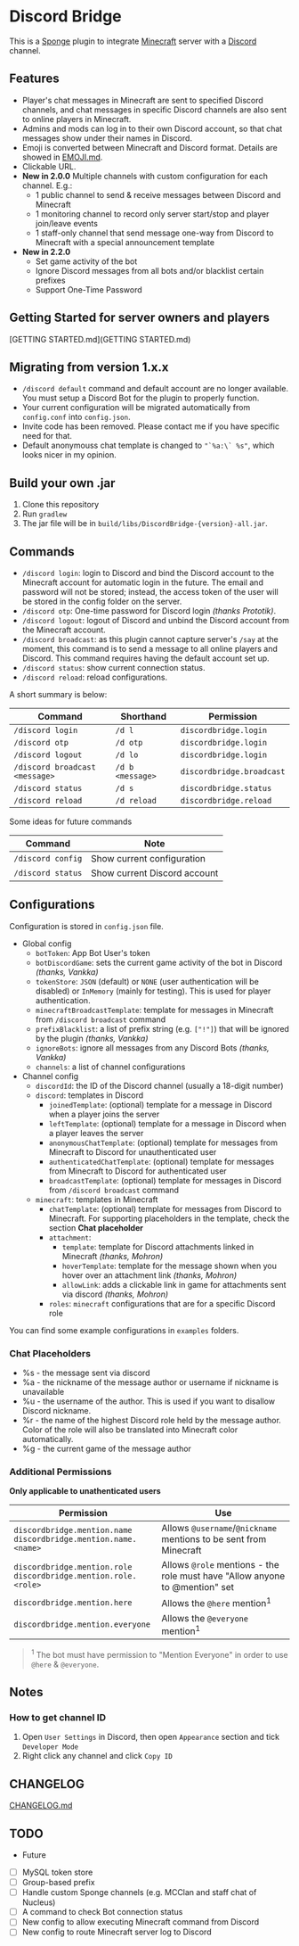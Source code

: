 # Discord Bridge
This is a [Sponge](http://spongepowered.com) plugin to integrate [Minecraft](https://minecraft.net) server with a [Discord](https://discordapp.com) channel. 

## Features

- Player's chat messages in Minecraft are sent to specified Discord channels, and chat messages in specific Discord channels are also sent to online players in Minecraft.
- Admins and mods can log in to their own Discord account, so that chat messages show under their names in Discord.
- Emoji is converted between Minecraft and Discord format. Details are showed in [EMOJI.md](EMOJI.md).
- Clickable URL.
- **New in 2.0.0** Multiple channels with custom configuration for each channel. E.g.:
  - 1 public channel to send & receive messages between Discord and Minecraft
  - 1 monitoring channel to record only server start/stop and player join/leave events
  - 1 staff-only channel that send message one-way from Discord to Minecraft with a special announcement template
- **New in 2.2.0**
  - Set game activity of the bot
  - Ignore Discord messages from all bots and/or blacklist certain prefixes
  - Support One-Time Password

## Getting Started for server owners and players

[GETTING STARTED.md](GETTING STARTED.md)

## Migrating from version 1.x.x
- `/discord default` command and default account are no longer available. You must setup a Discord Bot for the plugin to properly function.
- Your current configuration will be migrated automatically from `config.conf` into `config.json`.
- Invite code has been removed. Please contact me if you have specific need for that.
- Default anonymouss chat template is changed to ```"`%a:\` %s"```, which looks nicer in my opinion.

## Build your own .jar

1. Clone this repository
1. Run `gradlew`
1. The jar file will be in `build/libs/DiscordBridge-{version}-all.jar`.

## Commands

- `/discord login`: login to Discord and bind the Discord account to the Minecraft account for automatic login in the future. The email and password will not be stored; instead, the access token of the user will be stored in the config folder on the server.
- `/discord otp`: One-time password for Discord login _(thanks Prototik)_.
- `/discord logout`: logout of Discord and unbind the Discord account from the Minecraft account. 
- `/discord broadcast`: as this plugin cannot capture server's `/say` at the moment, this command is to send a message to all online players and Discord. This command requires having the default account set up.
- `/discord status`: show current connection status.
- `/discord reload`: reload configurations.

A short summary is below:

| Command | Shorthand | Permission |
|---------|-----------|------------|
| `/discord login` | `/d l` | `discordbridge.login` |
| `/discord otp` | `/d otp` | `discordbridge.login` |
| `/discord logout` | `/d lo` | `discordbridge.login` |
| `/discord broadcast <message>` | `/d b <message>` | `discordbridge.broadcast` |
| `/discord status` | `/d s` | `discordbridge.status` |
| `/discord reload` | `/d reload` | `discordbridge.reload` |

Some ideas for future commands

| Command | Note |
|---------|------|
| `/discord config` | Show current configuration |
| `/discord status` | Show current Discord account |

## Configurations

Configuration is stored in `config.json` file. 

- Global config
  - `botToken`: App Bot User's token
  - `botDiscordGame`: sets the current game activity of the bot in Discord _(thanks, Vankka)_
  - `tokenStore`: `JSON` (default) or `NONE` (user authentication will be disabled) or `InMemory` (mainly for testing). This is used for player authentication.
  - `minecraftBroadcastTemplate`: template for messages in Minecraft from `/discord broadcast` command
  - `prefixBlacklist`: a list of prefix string (e.g. `["!"]`) that will be ignored by the plugin _(thanks, Vankka)_
  - `ignoreBots`: ignore all messages from any Discord Bots _(thanks, Vankka)_
  - `channels`: a list of channel configurations
- Channel config
  - `discordId`: the ID of the Discord channel (usually a 18-digit number)
  - `discord`: templates in Discord
    - `joinedTemplate`: (optional) template for a message in Discord when a player joins the server
    - `leftTemplate`: (optional) template for a message in Discord when a player leaves the server
    - `anonymousChatTemplate`: (optional) template for messages from Minecraft to Discord for unauthenticated user
    - `authenticatedChatTemplate`: (optional) template for messages from Minecraft to Discord for authenticated user
    - `broadcastTemplate`: (optional) template for messages in Discord from `/discord broadcast` command
  - `minecraft`: templates in Minecraft
    - `chatTemplate`: (optional) template for messages from Discord to Minecraft. For supporting placeholders in the template, check the section **Chat placeholder** 
    - `attachment`:
      - `template`: template for Discord attachments linked in Minecraft _(thanks, Mohron)_
      - `hoverTemplate`: template for the message shown when you hover over an attachment link _(thanks, Mohron)_
      - `allowLink`: adds a clickable link in game for attachments sent via discord _(thanks, Mohron)_
    - `roles`: `minecraft` configurations that are for a specific Discord role

You can find some example configurations in `examples` folders.

### Chat Placeholders
- %s - the message sent via discord
- %a - the nickname of the message author or username if nickname is unavailable
- %u - the username of the author. This is used if you want to disallow Discord nickname.
- %r - the name of the highest Discord role held by the message author. Color of the role will also be translated into Minecraft color automatically.
- %g - the current game of the message author

### Additional Permissions
 **Only applicable to unathenticated users**

| Permission | Use |
|---------|-----------|
| `discordbridge.mention.name` <br> `discordbridge.mention.name.<name>` | Allows `@username`/`@nickname` mentions to be sent from Minecraft |
| `discordbridge.mention.role` <br> `discordbridge.mention.role.<role>`  | Allows `@role` mentions - the role must have "Allow anyone to @mention" set |
| `discordbridge.mention.here` | Allows the `@here` mention<sup>1</sup> |
| `discordbridge.mention.everyone` | Allows the `@everyone` mention<sup>1</sup> |
>  <sup>1</sup> The bot must have permission to "Mention Everyone" in order to use `@here` & `@everyone`.

## Notes

### How to get channel ID

1. Open `User Settings` in Discord, then open `Appearance` section and tick `Developer Mode`
1. Right click any channel and click `Copy ID`

## CHANGELOG

[CHANGELOG.md](CHANGELOG.md)

## TODO

* Future
- [ ] MySQL token store
- [ ] Group-based prefix
- [ ] Handle custom Sponge channels (e.g. MCClan and staff chat of Nucleus)
- [ ] A command to check Bot connection status
- [ ] New config to allow executing Minecraft command from Discord
- [ ] New config to route Minecraft server log to Discord
